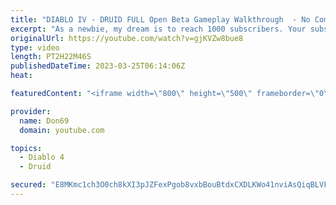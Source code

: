 ```yaml
---
title: "DIABLO IV - DRUID FULL Open Beta Gameplay Walkthrough  - No Commentary"
excerpt: "As a newbie, my dream is to reach 1000 subscribers. Your subscription is a big support in making my small dream come true."
originalUrl: https://youtube.com/watch?v=gjKVZw8bue8
type: video
length: PT2H22M46S
publishedDateTime: 2023-03-25T06:14:06Z
heat: 

featuredContent: "<iframe width=\"800\" height=\"500\" frameborder=\"0\" src=\"https://www.youtube.com/embed/gjKVZw8bue8\" allow=\"accelerometer; autoplay; encrypted-media; gyroscope; picture-in-picture\" allowfullscreen></iframe>"

provider:
  name: Don69
  domain: youtube.com

topics:
  - Diablo 4
  - Druid

secured: "E8MKmc1ch3O0ch8kXI3pJZFexPgob8vxbBouBtdxCXDLKWo41nviAsQiqBLVFVh+uZvOiErSYB+dT/RaLHfcvZlLVzGoaFB7NigzekKPHrJJcZASjerk/gTODWAts4WwHm/Wfo3nGDBnTgwuPNJajBjytZqB8ybyBWK6SnyfWoft0P9WWi+7W9qKaE65ytIgN+8WliOKtEBsMkgonX6crT2oCyToWh68SyiHeNyZXDBmY7+/GuDyUPjOCh0j+YxpKSerSNzSpSBWbz7l3f9GvYHBZD0Z/C0rLEp7Smj34UB8UsNcEnSH1pOYRGCtdQucg9E4ZSql0v3trfSwWM0ZxZ9sVfJoPg46K7wuBtu+zlZOYPPmj/RKi1btGDnjkKQbnMM7d5ZPPonIBhPHTCbYlPkv+1Qg5+CdbnNfGGJaUWw=;TIGcrXTyPpRz2PuKjfmdjQ=="
---
```


